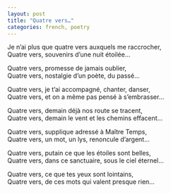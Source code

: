 ```yaml
---
layout: post
title: "Quatre vers…"
categories: french, poetry
---
```

  
Je n’ai plus que quatre vers auxquels me raccrocher,  
Quatre vers, souvenirs d’une nuit étoilée…  
  
Quatre vers, promesse de jamais oublier,  
Quatre vers, nostalgie d’un poète, du passé…  
  
Quatre vers, je t’ai accompagné, chanter, danser,  
Quatre vers, et on a même pas pensé à s’embrasser…  
  
Quatre vers, demain déjà nos route se tracent,  
Quatre vers, demain le vent et les chemins effacent…  
  
Quatre vers, supplique adressé à Maître Temps,  
Quatre vers, un mot, un lys, renoncule d’argent…  
  
Quatre vers, putain ce que les étoiles sont belles,  
Quatre vers, dans ce sanctuaire, sous le ciel éternel…  
  
Quatre vers, ce que tes yeux sont lointains,  
Quatre vers, de ces mots qui valent presque rien…